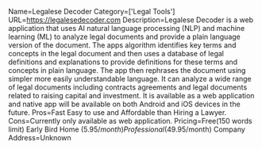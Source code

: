 Name=Legalese Decoder
Category=['Legal Tools']
URL=https://legalesedecoder.com
Description=Legalese Decoder is a web application that uses AI natural language processing (NLP) and machine learning (ML) to analyze legal documents and provide a plain language version of the document. The apps algorithm identifies key terms and concepts in the legal document and then uses a database of legal definitions and explanations to provide definitions for these terms and concepts in plain language. The app then rephrases the document using simpler more easily understandable language. It can analyze a wide range of legal documents including contracts agreements and legal documents related to raising capital and investment. It is available as a web application and native app will be available on both Android and iOS devices in the future.
Pros=Fast Easy to use and Affordable than Hiring a Lawyer.
Cons=Currently only available as web application.
Pricing=Free(150 words limit) Early Bird Home ($5.95/month) Professional ($49.95/month)
Company Address=Unknown
